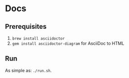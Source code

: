 # Docs

## Prerequisites

 1. `brew install asciidoctor`
 1. `gem install asciidoctor-diagram` for AsciiDoc to HTML

## Run

As simple as: `./run.sh`.
